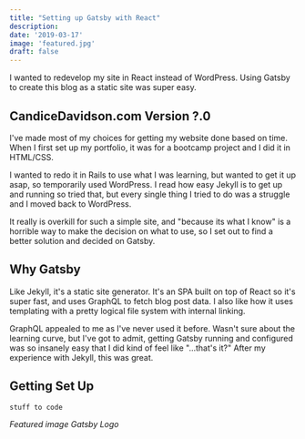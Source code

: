 ```yaml
---
title: "Setting up Gatsby with React"
description: 
date: '2019-03-17'
image: 'featured.jpg'
draft: false
---
```


I wanted to redevelop my site in React instead of WordPress. Using Gatsby to create this blog as a static site was super easy.  

## CandiceDavidson.com Version ?.0

I've made most of my choices for getting my website done based on time.  When I first set up my portfolio, it was for a bootcamp project and I did it in HTML/CSS.

I wanted to redo it in Rails to use what I was learning, but wanted to get it up asap, so temporarily used WordPress.  I read how easy Jekyll is to get up and running so tried that, but every single thing I tried to do was a struggle and I moved back to WordPress.

It really is overkill for such a simple site, and "because its what I know" is a horrible way to make the decision on what to use, so I set out to find a better solution and decided on Gatsby.

## Why Gatsby

Like Jekyll, it's a static site generator. It's an SPA built on top of React so it's super fast, and uses GraphQL to fetch blog post data.  I also like how it uses templating with a pretty logical file system with internal linking.

GraphQL appealed to me as I've never used it before. Wasn't sure about the learning curve, but I've got to admit, getting Gatsby running and configured was so insanely easy that I did kind of feel like "...that's it?" After my experience with Jekyll, this was great.

## Getting Set Up

`stuff to code`

*Featured image Gatsby Logo*